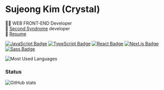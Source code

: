 # Sujeong Kim (Crystal)
👩‍💻 WEB FRONT-END Developer <br />
🏢 [Second Syndrome](https://2ndsyndrome.com) developer <br />
📑 [Resume](https://www.notion.so/Front-end-Developer-5cd37738cf764cf3bb1d8d197342353c)

[![JavaScript Badge](https://img.shields.io/badge/JavaScript-F7DF1E?style=flat-square&logo=JavaScript&logoColor=white)](https://javascript.info/)
[![TypeScript Badge](https://img.shields.io/badge/Typescript-235A97?style=flat-square&logo=Typescript&logoColor=white)](https://www.typescriptlang.org/)
[![React Badge](https://img.shields.io/badge/React-61DAFB?style=flat-square&logo=React&logoColor=white)](https://reactjs.org/)
[![Next.js Badge](https://img.shields.io/badge/Next.js-000000?style=flat-square&logo=next.js&logoColor=white)](https://nextjs.org/)
[![Sass Badge](https://img.shields.io/badge/Sass-CC6699?style=flat-square&logo=Sass&logoColor=white)](https://sass-lang.com/)<br />
<!-- [![GraphQL Badge](https://img.shields.io/badge/GraphQL-E10098?style=flat-square&logo=GraphQL&logoColor=white)](https://graphql.org/) -->
<!-- [![Apollo Badge](https://img.shields.io/badge/Apollo-311C87?style=flat-square&logo=Apollo-GraphQL&logoColor=white)](https://www.apollographql.com/) -->
<!-- [![styled Badge](https://img.shields.io/badge/Styled-DB7093?style=flat-square&logo=styled-components&logoColor=white)](https://www.apollographql.com/) -->

![Most Used Languages](https://github-readme-stats.vercel.app/api/top-langs/?username=devSujeong&langs_count=10&hide=TSQL,PLpgSQL,PLSQL&layout=compact&theme=radical)

<!-- 대표 레포지토리 연결하기 -->
<!-- [![Readme Card](https://github-readme-stats.vercel.app/api/pin/?username=devSujeong&repo=react-ui)](https://github.com/devSujeong/react-ui) -->

### Status
![GitHub stats](https://github-readme-stats.vercel.app/api?username=devSujeong&show_icons=true&theme=radical)

